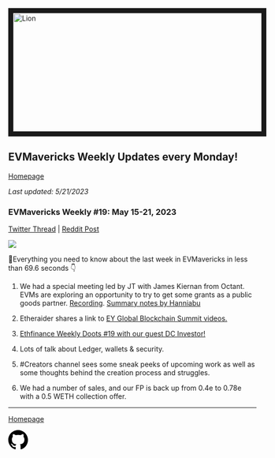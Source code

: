 <meta name="viewport" content="width=device-width,initial-scale=1">
<link rel="stylesheet" href="https://etheralpha.github.io/readme-themes/deep-blue.css">
    
<a href="https://looksrare.org/collections/0x7dDAA898D33D7aB252Ea5F89f96717c47B2fEE6e#items" target="_blank">
    <svg height="40" width="40" aria-hidden="true" viewBox="0 0 16 16" version="1.1" width="32" data-view-component="true" class="octicon octicon-mark-github v-align-left">
      <img src="https://i.imgur.com/XnxhIpb.png" 
alt="Lion" width="640" height="240" border=10" />
</a>    
                                            
                                             
## EVMavericks Weekly Updates every Monday!
[Homepage](https://evmavericks-weekly.netlify.app)

*Last updated: 5/21/2023*
                                        
### EVMavericks Weekly #19: May 15-21, 2023
                                              
[Twitter Thread]() | [Reddit Post](https://www.reddit.com/r/ethfinance/comments/13ogyzj/daily_general_discussion_may_22_2023/jl4cop3/)
                                              
![](https://i.imgur.com/Bdzapow.png)
                                            
🦁Everything you need to know about the last week in EVMavericks in less than 69.6 seconds 👇

1. We had a special meeting led by JT with James Kiernan from Octant. EVMs are exploring an opportunity to try to get some grants as a public goods partner. [Recording](https://www.youtube.com/watch?v=oxgHDoDGAzU&ab_channel=EVMavericks-Ethfinance). [Summary notes by Hanniabu](https://i.imgur.com/YDzoXqs.png)

2. Etheraider shares a link to [EY Global Blockchain Summit videos.](https://eyblockchainsummit.virtualeventsite.com/day-2-supply-chain-and-environmental-social-governance-esg/)

3. [Ethfinance Weekly Doots #19 with our guest DC Investor!](https://www.youtube.com/watch?v=yo0Mh4TLDXk&t=4828s&ab_channel=EVMavericks-Ethfinance)

4. Lots of talk about Ledger, wallets & security.

5. #Creators channel sees some sneak peeks of upcoming work as well as some thoughts behind the creation process and struggles.

6. We had a number of sales, and our FP is back up from 0.4e to 0.78e with a 0.5 WETH collection offer.
---
                                              
[Homepage](https://evmavericks-weekly.netlify.app)

    
<a id="github-link" href="https://github.com/etheralpha/evm-updates/" target="_blank">
  <svg height="40" width="40" aria-hidden="true" viewBox="0 0 16 16" version="1.1" width="32" data-view-component="true" class="octicon octicon-mark-github v-align-middle">
      <path fill-rule="evenodd" d="M8 0C3.58 0 0 3.58 0 8c0 3.54 2.29 6.53 5.47 7.59.4.07.55-.17.55-.38 0-.19-.01-.82-.01-1.49-2.01.37-2.53-.49-2.69-.94-.09-.23-.48-.94-.82-1.13-.28-.15-.68-.52-.01-.53.63-.01 1.08.58 1.23.82.72 1.21 1.87.87 2.33.66.07-.52.28-.87.51-1.07-1.78-.2-3.64-.89-3.64-3.95 0-.87.31-1.59.82-2.15-.08-.2-.36-1.02.08-2.12 0 0 .67-.21 2.2.82.64-.18 1.32-.27 2-.27.68 0 1.36.09 2 .27 1.53-1.04 2.2-.82 2.2-.82.44 1.1.16 1.92.08 2.12.51.56.82 1.27.82 2.15 0 3.07-1.87 3.75-3.65 3.95.29.25.54.73.54 1.48 0 1.07-.01 1.93-.01 2.2 0 .21.15.46.55.38A8.013 8.013 0 0016 8c0-4.42-3.58-8-8-8z"></path>
  </svg>
</a>



